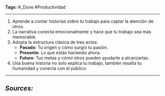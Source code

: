 **Tags:** #_Done 
#Productividad 
- - -
1. Aprende a contar historias sobre tu trabajo para captar la atención de otros.
2. La narrativa conecta emocionalmente y hace que tu trabajo sea más memorable.
3. Adopta la estructura clásica de tres actos:
   - **Pasado**: Tu origen y cómo surgió tu pasión.
   - **Presente**: Lo que estás haciendo ahora.
   - **Futuro**: Tus metas y cómo otros pueden ayudarte a alcanzarlas.
4. Una buena historia no solo explica tu trabajo, también resalta tu humanidad y conecta con el público.

- - - 
## ***Sources:***